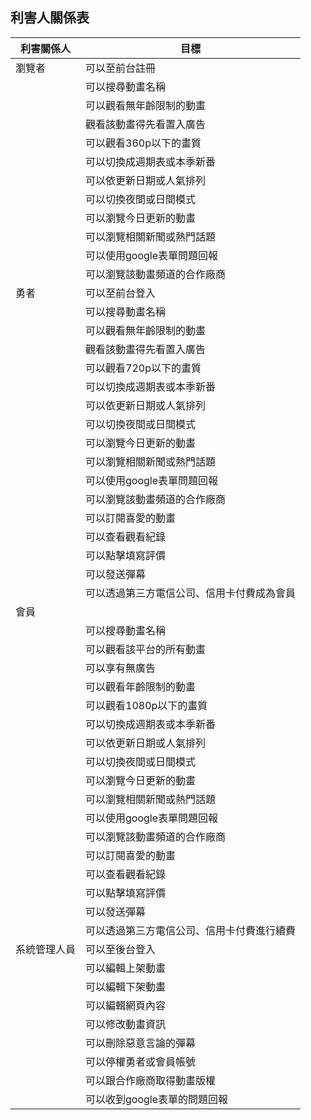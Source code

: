 ## 利害人關係表
|利害關係人|目標|
|-------|-------|
|瀏覽者|可以至前台註冊|
||可以搜尋動畫名稱|
||可以觀看無年齡限制的動畫|
||觀看該動畫得先看置入廣告|
||可以觀看360p以下的畫質|
||可以切換成週期表或本季新番|
||可以依更新日期或人氣排列|
||可以切換夜間或日間模式|
||可以瀏覽今日更新的動畫|
||可以瀏覽相關新聞或熱門話題|
||可以使用google表單問題回報|
||可以瀏覽該動畫頻道的合作廠商|
|勇者|可以至前台登入|
||可以搜尋動畫名稱|
||可以觀看無年齡限制的動畫|
||觀看該動畫得先看置入廣告|
||可以觀看720p以下的畫質|
||可以切換成週期表或本季新番|
||可以依更新日期或人氣排列|
||可以切換夜間或日間模式|
||可以瀏覽今日更新的動畫|
||可以瀏覽相關新聞或熱門話題|
||可以使用google表單問題回報|
||可以瀏覽該動畫頻道的合作廠商|
||可以訂閱喜愛的動畫|
||可以查看觀看紀錄|
||可以點擊填寫評價|
||可以發送彈幕|
||可以透過第三方電信公司、信用卡付費成為會員|
|會員||可以至前台登入|
||可以搜尋動畫名稱|
||可以觀看該平台的所有動畫|
||可以享有無廣告|
||可以觀看年齡限制的動畫|
||可以觀看1080p以下的畫質|
||可以切換成週期表或本季新番|
||可以依更新日期或人氣排列|
||可以切換夜間或日間模式|
||可以瀏覽今日更新的動畫|
||可以瀏覽相關新聞或熱門話題|
||可以使用google表單問題回報|
||可以瀏覽該動畫頻道的合作廠商|
||可以訂閱喜愛的動畫|
||可以查看觀看紀錄|
||可以點擊填寫評價|
||可以發送彈幕|
||可以透過第三方電信公司、信用卡付費進行續費|
|系統管理人員|可以至後台登入|
||可以編輯上架動畫|
||可以編輯下架動畫|
||可以編輯網頁內容|
||可以修改動畫資訊|
||可以刪除惡意言論的彈幕|
||可以停權勇者或會員帳號|
||可以跟合作廠商取得動畫版權|
||可以收到google表單的問題回報|